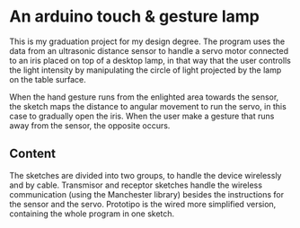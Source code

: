 An arduino touch & gesture lamp
========================

This is my graduation project for my design degree. 
The program uses the data from an ultrasonic distance sensor to handle a servo motor connected to an
iris placed on top of a desktop lamp, in that way that the user controlls the light intensity by manipulating
the circle of light projected by the lamp on the table surface.

When the hand gesture runs from the enlighted area towards the sensor, the sketch maps the distance to angular
movement to run the servo, in this case to gradually open the iris. When the user make a gesture that runs away 
from the sensor, the opposite occurs.

<h2>Content</h2>

The sketches are divided into two groups, to handle the device wirelessly and by cable. Transmisor and receptor
sketches handle the wireless communication (using the Manchester library) besides the instructions for the sensor
and the servo. Prototipo is the wired more simplified version, containing the whole program in one sketch. 

